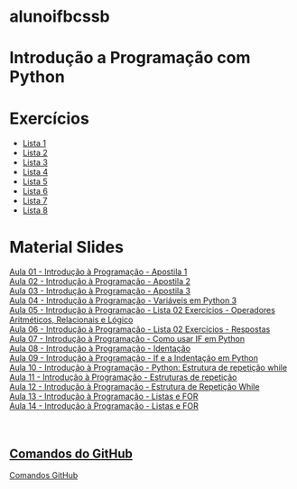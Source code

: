 # alunoifbcssb

# Introdução a Programação com Python

# Exercícios
* <a href="">Lista 1</a>
* <a href="">Lista 2</a>
* <a href="">Lista 3</a>
* <a href="">Lista 4</a>
* <a href="">Lista 5</a>
* <a href="">Lista 6</a>
* <a href="">Lista 7</a>
* <a href="">Lista 8</a>

# Material Slides
<a href="https://drive.google.com/file/d/1yXhQkOMpoEIzLoC22RkC1kEewgTs8JIw/view?hl=pt-BR">Aula 01 - Introdução à Programação - Apostila 1<br>
<a href="https://drive.google.com/file/d/1AnKJsquc_zhZS2M4_tmo1QZeq5L_uGBb/view?hl=pt-BR">Aula 02 - Introdução à Programação - Apostila 2<br>
<a href="https://drive.google.com/file/d/1YEfQ_P9RMUOAoYHcYt2XgVG62gs6Be4e/view?hl=pt-BR">Aula 03 - Introdução à Programação - Apostila 3<br>
<a href="https://www.youtube.com/watch?v=ii4tVqL49wY">Aula 04 - Introdução à Programação - Variáveis em Python 3<br>
<a href="https://drive.google.com/file/d/1Dp1fuueKJQHKrW8MoTnX_CNzZwVMdpqr/view?hl=pt-BR">Aula 05 - Introdução à Programação - Lista 02 Exercícios - Operadores Aritméticos, Relacionais e Lógico<br>
<a href="https://drive.google.com/file/d/13_jVhzIVFJs4CQ9AE71J1EnHFXZntIOv/view?hl=pt-BR">Aula 06 - Introdução à Programação - Lista 02 Exercícios - Respostas<br>
<a href="https://www.youtube.com/watch?v=w6M7eWFWZcc">Aula 07 - Introdução à Programação - Como usar IF em Python<br>
<a href="https://www.youtube.com/watch?v=EbrIvzu32Bg">Aula 08 - Introdução à Programação - Identação<br>
<a href="https://www.youtube.com/watch?v=Pi3cHCFWb60">Aula 09 - Introdução à Programação - If e a Indentação em Python<br>
<a href="https://www.devmedia.com.br/python-estrutura-de-repeticao-while/38546?authuser=0&hl=pt-BR">Aula 10 - Introdução à Programação - Python: Estrutura de repetição while<br>
<a href="http://curso.grupysanca.com.br/pt/latest/repeticao.html?authuser=0&hl=pt-BR">Aula 11 - Introdução à Programação - Estruturas de repetição<br>
<a href="https://drive.google.com/file/d/1s9GicWTV4DrhkmdJIqDEymsePkrd-nsv/view?hl=pt-BR">Aula 12 - Introdução à Programação - Estrutura de Repetição While<br>
<a href="https://www.loom.com/share/637e520dfd5b46348796da05caf822b3?authuser=0&hl=pt-BR">Aula 13 - Introdução à Programação - Listas e FOR<br>
<a href="https://www.loom.com/share/6b0078621b4a4846a4aaed6a341e9439?authuser=0&hl=pt-BR">Aula 14 - Introdução à Programação - Listas e FOR<br>
<a href="https://www.youtube.com/watch?v=ezfr9d7wd_k"><br>
<a href="https://www.youtube.com/watch?v=etjJ_4Eqrk8"><br>

## Comandos do GitHub
<a href="https://github.com/sisedusiqueira/alunoifbcssb/blob/main/github-git-cheat-sheet.pdf">Comandos GitHub</a>
